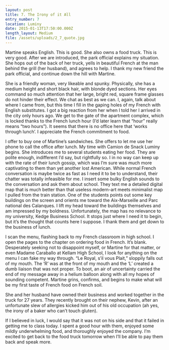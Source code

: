 ```yaml
---
layout: post
title: 7. The Irony of it All
entry_number: 7
location: Luminy
date: 2015-01-13T17:50:00.000Z
length_layout: Medium
file: /assets/uploads/2_7_quote.jpg
---
```

Martine speaks English. This is good. She also owns a food truck. This is very good. After we are introduced, the park official explains my situation. She hops out of the back of her truck, yells in beautiful French at the man behind the grill (her husband), and agrees to help. I thank my new friend the park official, and continue down the hill with Martine.
 
She is a friendly woman, very likeable and spunky. Physically, she has a medium height and short black hair, with blonde dyed sections. Her eyes command so much attention that her large, bright red, square frame glasses do not hinder their effect. We chat as best as we can. I, again, talk about where I came from, but this time I fill in the gaping holes of my French with English substitutes. I got a big reaction from her when I told her I arrived in the city only hours ago. We get to the gate of the apartment complex, which is locked thanks to the French lunch hour (I’d later learn that “hour” really means “two hours”). It seems that there is no office here that ‘works through lunch’. I appreciate the French commitment to food. 

I offer to buy one of Martine’s sandwiches. She offers to let me use her phone to call the office after lunch. My time with Camion de Snack Luminy begins. 
She introduces me to several students eating her food. They are polite enough, indifferent I’d say, but rightfully so. I in no way can keep up with the rate of their lunch gossip, which was I’m sure was much more captivating to them than yet another lost American. While normal French conversation is maybe twice as fast as I need it to be to understand, their chatter was totally infeasible for me. I insert some bulky English sounds to the conversation and ask them about school. They text me a detailed digital map that is much better than that useless modern-art meets minimalist map I pulled from the train station. One of the students points out some key buildings on the screen and orients me toward the Aix-Marseille and Parc national des Calanques. I lift my head toward the buildings themselves and am impressed by my boldness. Unfortunately, the map has no relevance to my university, Kedge Business School. It stops just where I need it to begin, but it’s the thought that counts here I suppose. I thank them and get down to the business of lunch. 

I scan the menu, flashing back to my French classroom in high school. I open the pages to the chapter on ordering food in French. It’s blank. Desperately seeking not to disappoint myself, or Martine for that matter, or even Madame Caraballo at Kellam High School, I look for anything on the menu I can fake my way through. “Le Royal, s’il vous Plait,” sloppily falls out of my mouth. The ‘R’ was at the front of my mouth and the ‘L’ created a dumb liaison that was not proper. To boot, an air of uncertainty carried the end of my message away in a helium balloon along with all my hopes of sounding competent. Martine grins, confirms, and begins to make what will be my first taste of French food on French soil. 

She and her husband have owned their business and worked together in the truck for 27 years. They recently brought on their nephew, Kevin, after an unfortunate slew of allergies kicked him out of his old occupation (ah yes, the irony of a baker who can’t touch gluten).   

 If I believed in luck, I would say that it was not on his side and that it failed in getting me to class today. I spent a good hour with them, enjoyed some mildly underwhelming food, and thoroughly enjoyed the company. I’m excited to get back to the food truck tomorrow when I’ll be able to pay them back and speak more. 